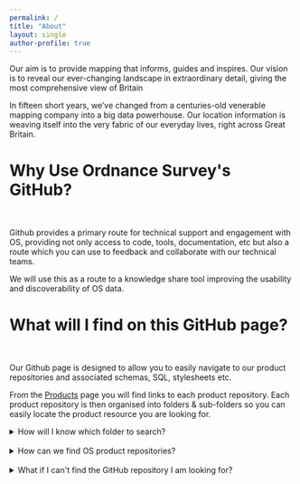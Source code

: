```yaml
---
permalink: /
title: "About"
layout: single
author-profile: true
---
```




Our aim is to provide mapping that informs, guides and inspires. Our vision is to reveal our ever-changing landscape in extraordinary detail, giving the most comprehensive view of Britain

In fifteen short years, we’ve changed from a centuries-old venerable mapping company into a big data powerhouse. Our location information is weaving itself into the very fabric of our everyday lives, right across Great Britain.
<br>

# Why Use Ordnance Survey's GitHub?

<br>

Github provides a primary route for technical support and engagement with OS, providing not only access to code, tools, documentation, etc but also a route which you can use to feedback and collaborate with our technical teams. 

We will use this as a route to a knowledge share tool improving the usability and discoverability of OS data.
<br>

# What will I find on this GitHub page?

<br>

Our Github page is designed to allow you to easily navigate to our product repositories and associated schemas, SQL, stylesheets etc.

From the [Products](https://raehelen.github.io/test-page/products/) page you will find links to each product repository. Each product repository is then organised into folders & sub-folders so you can easily locate the product resource you are looking for.
<br>

<details>
<summary>How will I know which folder to search?</summary>
<br>
The product repositories will be structured like so:
<br>
<br>
 
- Styling  - Folder containing all things related to styling, SLD'S, LYR. files, fonts, symbols etc
- SQL - Folder containing core SQL files
- Data Translating - Folder containing README. file about the different tools that can be used with this product
  * GFS - For GML datasets as the majority of data loaders require a GFS file
  * Code - Any awk and python code
  * FME - Any FME workbenches
- Frequently Asked Questions - README. file containing a list of FAQ's
- Guidance - List of guides relevant to this product 

<br>  
All repositories and folder will contain README.files which will contain information and further guide you to the correct product resource. 
</details>


<br>

<details>
<summary>How can we find OS product repositories?</summary>
<br>
By clicking on the product tab, you will be presented with a list of all of our OS products. Choosing a product will take you to the product github repository.
</details>

<br>

<details>
<summary>What if I can't find the GitHub repository I am looking for?</summary>
<br>
For more information about Ordnance Survey please contact us using the social links provided to the left.
<br>
<br> 
If you have an idea or a bug within a specific repository please raise an issue directly, although we recommend browsing the open & closed issues before opening a new one.
</details>




<br>
<br>

